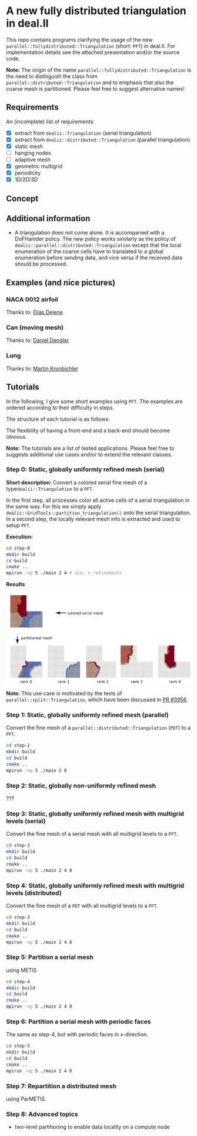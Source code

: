 # A new fully distributed triangulation in deal.II

This repo contains programs clarifying the usage of the new `parallel::fullydistributed::Triangulation` (short: `PFT`)
in deal.II. For implementation details see the attached presentation and/or the source code.

**Note:** The origin of the name `parallel::fullydistributed::Triangulation` is the need to 
distinguish the class from `parallel::distributed::Triangulation` and to emphasis that also
the coarse mesh is partitioned. Please feel free to suggest alternative names!  

## Requirements

An (incomplete) list of requirements:
- [x] extract from `dealii::Triangulation` (serial triangulation) 
- [x] extract from `dealii::distributed::Triangulation` (parallel triangulation) 
- [x] static mesh
- [ ] hanging nodes
- [ ] adaptive mesh
- [x] geometric multigrid
- [x] periodicity
- [x] 1D/2D/3D

## Concept

## Additional information

- A triangulation does not come alone. It is accompanied with a DoFHanlder policy. The new 
policy works similarly as the policy of `dealii::parallel::distributed::Triangulation` except
that the local enumeration of the coarse cells have to translated to a global enumeration before
sending data, and vice versa if the received data should be processed.

## Examples (and nice pictures)

### NACA 0012 airfoil

Thanks to: [Elias Dejene](https://github.com/eliasstudiert)

### Can (moving mesh)

Thanks to: [Daniel Dengler](https://github.com/daniel-dengler)

### Lung

Thanks to: [Martin Kronbichler](https://github.com/kronbichler)

## Tutorials

In the following, I give some short examples using `PFT`. The examples are ordered according to their difficulty in 
steps.

The structure of each tutorial is as follows:


The flexibility of having a front-end and a back-end should become obvious.

**Note:** The tutorials are a list of tested applications. Please feel free to 
suggests additional use cases and/or to extend the relevant classes.

### Step 0: Static, globally uniformly refined mesh (serial)

**Short description:** Convert a colored serial fine mesh of a type`dealii::Triangulation` to a `PFT`.

In the first step, all processes color all active cells of a serial triangulation in the same way.
For this we simply apply `dealii::GridTools::partition_triangulation()` onto
the serial triangulation. In a second step, the locally relevant mesh info is extracted
and used to setup `PFT`.

**Execution:**

```bash
cd step-0
mkdir build
cd build
cmake ..
mpirun -np 5 ./main 2 4 # dim, n_refinements
```

**Results**

![step-0-overview](step-0/pictures/overview.png)

**Note:** This use case is motivated by the tests of `parallel::split::Triangulation`, which 
have been discussed
in [PR #3956](https://github.com/dealii/dealii/pull/3956).

### Step 1: Static, globally uniformly refined mesh (parallel)

Convert the fine mesh of a `parallel::distributed::Triangulation` (`PDT`) to a `PFT`.

```bash
cd step-1
mkdir build
cd build
cmake ..
mpirun -np 5 ./main 2 8
```

### Step 2: Static, globally non-uniformly refined mesh 

???

### Step 3: Static, globally uniformly refined mesh with multigrid levels (serial)

Convert the fine mesh of a serial mesh with all multigrid levels to a `PFT`.


```bash
cd step-3 
mkdir build
cd build
cmake ..
mpirun -np 5 ./main 2 4 8
```

### Step 4: Static, globally uniformly refined mesh with multigrid levels (distributed)

Convert the fine mesh of a `PDT` with all multigrid levels to a `PFT`.


```bash
cd step-3 
mkdir build
cd build
cmake ..
mpirun -np 5 ./main 2 4 8
```

### Step 5: Partition a serial mesh 

using METIS

```bash
cd step-4
mkdir build
cd build
cmake ..
mpirun -np 5 ./main 2 4 8
```

### Step 6: Partition a serial mesh with periodic faces

The same as step-4, but with periodic faces in x-direction.

```bash
cd step-5 
mkdir build
cd build
cmake ..
mpirun -np 5 ./main 2 4 8
```

### Step 7: Repartition a distributed mesh

 using ParMETIS

### Step 8: Advanced topics

- two-level partitioning to enable data locality on a compute node


